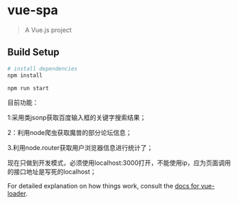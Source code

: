 # vue-spa

> A Vue.js project

## Build Setup

``` bash
# install dependencies
npm install

npm run start
```
目前功能：

1:采用类jsonp获取百度输入框的关键字搜索结果；

2：利用node爬虫获取魔兽的部分论坛信息；

3.利用node.router获取用户浏览器信息进行统计了；

现在只做到开发模式，必须使用localhost:3000打开，不能使用ip，应为页面调用的接口地址是写死的localhost；

For detailed explanation on how things work, consult the [docs for vue-loader](http://vuejs.github.io/vue-loader).
